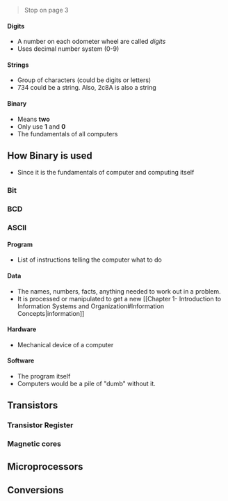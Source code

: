 > Stop on page 3

#### Digits
- A number on each odometer wheel are called *digits*
- Uses decimal number system (0-9)

#### Strings
- Group of characters (could be digits or letters)
- 734 could be a string. Also, 2c8A is also a string

#### Binary
- Means **two**
- Only use **1** and **0**
- The fundamentals of all computers

## How Binary is used
- Since it is the fundamentals of computer and computing itself
### Bit
### BCD
### ASCII


#### Program
- List of instructions telling the computer what to do

#### Data
- The names, numbers, facts, anything needed to work out in a problem.
- It is processed or manipulated to get a new [[Chapter 1- Introduction to Information Systems and Organization#Information Concepts|information]]

#### Hardware
- Mechanical device of a computer

#### Software
- The program itself
- Computers would be a pile of "dumb" without it.

## Transistors
### Transistor Register

### Magnetic cores

## Microprocessors

## Conversions
